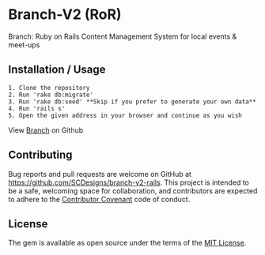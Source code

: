 # Branch-V2 (RoR)
Branch: Ruby on Rails Content Management System for local events &amp; meet-ups

## Installation / Usage

	1. Clone the repository
	2. Run 'rake db:migrate'
	3. Run 'rake db:seed' **Skip if you prefer to generate your own data**
	4. Run 'rails s'
	5. Open the given address in your browser and continue as you wish

<p data-visibility='hidden'>View <a href='https://github.com/SCDesigns/branch-v2-rails' title='Branch'>Branch</a> on Github</p>

## Contributing

Bug reports and pull requests are welcome on GitHub at https://github.com/SCDesigns/branch-v2-rails. This project is intended to be a safe, welcoming space for collaboration, and contributors are expected to adhere to the [Contributor Covenant](contributor-covenant.org) code of conduct.

## License

The gem is available as open source under the terms of the [MIT License](http://opensource.org/licenses/MIT).
